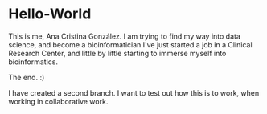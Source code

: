 # Hello-World

This is me, Ana Cristina González.  I am trying to find my way into data science, and become a bioinformatician
I've just started a job in a Clinical Research Center, and little by little starting to immerse myself into
bioinformatics. 

The end.
:)

I have created a second branch. I want to test out how this is to work, when working in collaborative work.
